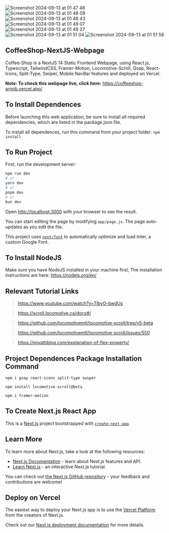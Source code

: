 ![Screenshot 2024-09-13 at 01 47 46](https://github.com/user-attachments/assets/0540cd31-1d11-4865-9f6b-bfa3577a48a6) ![Screenshot 2024-09-13 at 01 48 08](https://github.com/user-attachments/assets/1c53b42c-90fd-4faf-9841-4829ff9ca684) ![Screenshot 2024-09-13 at 01 48 43](https://github.com/user-attachments/assets/c6351c18-0505-4988-8393-ed4028379308) ![Screenshot 2024-09-13 at 01 49 07](https://github.com/user-attachments/assets/079eb742-a55e-474a-aafb-153e0789346b) ![Screenshot 2024-09-13 at 01 49 27](https://github.com/user-attachments/assets/5ccf96ea-f9ba-41d8-85b9-1ac3e117b785) ![Screenshot 2024-09-13 at 01 51 04](https://github.com/user-attachments/assets/bef41b9a-4e79-4332-bab5-23d8617f3998) ![Screenshot 2024-09-13 at 01 51 58](https://github.com/user-attachments/assets/18bbac92-6dfa-4f67-b3ea-1a635c920d68)

## CoffeeShop-NextJS-Webpage

Coffee-Shop is a NextJS 14 Static Frontend Webpage, using React.js, Typescript, TailwindCSS, Framer-Motion, Locomotive-Scroll, Gsap, React-Icons, Split-Type, Swiper, Mobile NavBar features and deployed on Vercel.

**Note: To check this webpage live, click here:** https://coffeeshop-arnob.vercel.app/

## To Install Dependences

Before launching this web application, be sure to install all required dependencies, which are listed in the package.json file.

To install all dependences, run this command from your project folder: `npm install`

## To Run Project

First, run the development server:

```bash
npm run dev
# or
yarn dev
# or
pnpm dev
# or
bun dev
```

Open [http://localhost:3000](http://localhost:3000) with your browser to see the result.

You can start editing the page by modifying `app/page.js`. The page auto-updates as you edit the file.

This project uses [`next/font`](https://nextjs.org/docs/basic-features/font-optimization) to automatically optimize and load Inter, a custom Google Font.

## To Install NodeJS

Make sure you have NodeJS installed in your machine first, The installation instructions are here: https://nodejs.org/en/

## Relevant Tutorial Links

> https://www.youtube.com/watch?v=TIbyO-bwdUs

> https://scroll.locomotive.ca/docs#/

> https://github.com/locomotivemtl/locomotive-scroll/tree/v5-beta

> https://github.com/locomotivemtl/locomotive-scroll/issues/550

> https://miyattiblog.com/explanation-of-flex-property/

## Project Dependences Package Installation Command

```
npm i gsap react-icons split-type swiper

npm install locomotive-scroll@beta

npm i framer-motion
```

## To Create Next.js React App

This is a [Next.js](https://nextjs.org/) project bootstrapped with [`create-next-app`](https://github.com/vercel/next.js/tree/canary/packages/create-next-app).

## Learn More

To learn more about Next.js, take a look at the following resources:

- [Next.js Documentation](https://nextjs.org/docs) - learn about Next.js features and API.
- [Learn Next.js](https://nextjs.org/learn) - an interactive Next.js tutorial.

You can check out [the Next.js GitHub repository](https://github.com/vercel/next.js/) - your feedback and contributions are welcome!

## Deploy on Vercel

The easiest way to deploy your Next.js app is to use the [Vercel Platform](https://vercel.com/new?utm_medium=default-template&filter=next.js&utm_source=create-next-app&utm_campaign=create-next-app-readme) from the creators of Next.js.

Check out our [Next.js deployment documentation](https://nextjs.org/docs/deployment) for more details.


